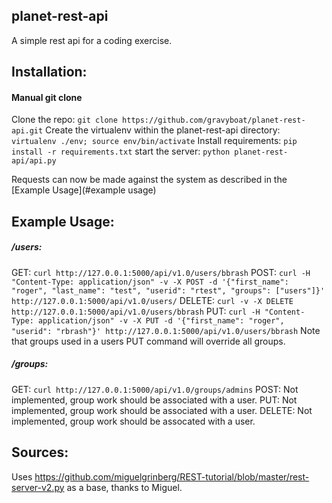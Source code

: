 ## planet-rest-api

A simple rest api for a coding exercise.

## Installation:

#### Manual git clone

Clone the repo: `git clone https://github.com/gravyboat/planet-rest-api.git`
Create the virtualenv within the planet-rest-api directory: `virtualenv ./env; source env/bin/activate`
Install requirements: `pip install -r requirements.txt`
start the server: `python planet-rest-api/api.py`

Requests can now be made against the system as described in the [Example Usage](#example usage)

## Example Usage:

##### /users:

GET: `curl http://127.0.0.1:5000/api/v1.0/users/bbrash`
POST: `curl -H "Content-Type: application/json" -v -X POST -d '{"first_name": "roger", "last_name": "test", "userid": "rtest", "groups": ["users"]}' http://127.0.0.1:5000/api/v1.0/users/`
DELETE: `curl -v -X DELETE http://127.0.0.1:5000/api/v1.0/users/bbrash`
PUT: `curl -H "Content-Type: application/json" -v -X PUT -d '{"first_name": "roger", "userid": "rbrash"}' http://127.0.0.1:5000/api/v1.0/users/bbrash`
Note that groups used in a users PUT command will override all groups.


##### /groups:

GET: `curl http://127.0.0.1:5000/api/v1.0/groups/admins`
POST: Not implemented, group work should be associated with a user.
PUT: Not implemented, group work should be associated with a user.
DELETE: Not implemented, group work should be assocated with a user.

## Sources:

Uses https://github.com/miguelgrinberg/REST-tutorial/blob/master/rest-server-v2.py
as a base, thanks to Miguel.
